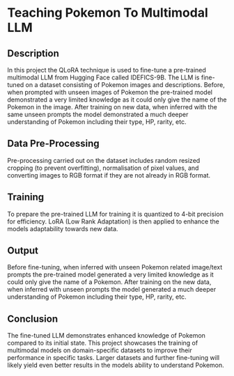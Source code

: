 # Teaching Pokemon To Multimodal LLM

## Description
In this project the QLoRA technique is used to fine-tune a pre-trained multimodal LLM from Hugging Face called IDEFICS-9B. The LLM is fine-tuned on a dataset consisting of Pokemon images and descriptions. Before, when prompted with unseen images of Pokemon the pre-trained model demonstrated a very limited knowledge as it could only give the name of the Pokemon in the image. After training on new data, when inferred with the same unseen prompts the model demonstrated a much deeper understanding of Pokemon including their type, HP, rarity, etc.

## Data Pre-Processing
Pre-processing carried out on the dataset includes random resized cropping (to prevent overfitting), normalisation of pixel values, and converting images to RGB format if they are not already in RGB format.

## Training
To prepare the pre-trained LLM for training it is quantized to 4-bit precision for efficiency. LoRA (Low Rank Adaptation) is then applied to enhance the models adaptability towards new data.

## Output
Before fine-tuning, when inferred with unseen Pokemon related image/text prompts the pre-trained model generated a very limited knowledge as it could only give the name of a Pokemon. After training on the new data, when inferred with unseen prompts the model generated a much deeper understanding of Pokemon including their type, HP, rarity, etc.

## Conclusion
The fine-tuned LLM demonstrates enhanced knowledge of Pokemon compared to its initial state. This project showcases the training of multimodal models on domain-specific datasets to improve their performance in specific tasks. Larger datasets and further fine-tuning will likely yield even better results in the models ability to understand Pokemon.
